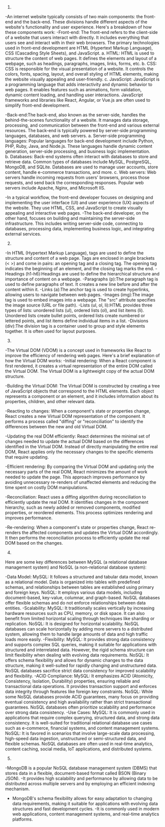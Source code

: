 1.
-An internet website typically consists of two main components: the front-end and the back-end. These divisions handle different aspects of the website's functionality and user experience. Here's a breakdown of how these components work:
-Front-end: The front-end refers to the client-side of a website that users interact with directly. It includes everything that users see and interact with in their web browsers. The primary technologies used in front-end development are HTML (Hypertext Markup Language), CSS (Cascading Style Sheets), and JavaScript.
    a. HTML: HTML is used to structure the content of web pages. It defines the elements and layout of a webpage, such as headings, paragraphs, images, links, forms, etc.
    b. CSS: CSS is responsible for the visual presentation of a website. It controls the colors, fonts, spacing, layout, and overall styling of HTML elements, making the website visually appealing and user-friendly.
    c. JavaScript: JavaScript is a programming language that adds interactivity and dynamic behavior to web pages. It enables features such as animations, form validation, dynamic content loading, and handling user interactions. JavaScript frameworks and libraries like React, Angular, or Vue.js are often used to simplify front-end development.

-Back-end:The back-end, also known as the server-side, handles the behind-the-scenes functionality of a website. It manages data storage, processing, and communication between the front-end and various external resources. The back-end is typically powered by server-side programming languages, databases, and web servers.
    a. Server-side programming languages: Popular languages for back-end development include Python, PHP, Ruby, Java, and Node.js. These languages handle dynamic content generation, server-side processing, and business logic implementation.  
    b. Databases: Back-end systems often interact with databases to store and retrieve data. Common types of databases include MySQL, PostgreSQL, MongoDB, and SQLite. Databases are used to manage user accounts, store content, handle e-commerce transactions, and more.
    c. Web servers: Web servers handle incoming requests from users' browsers, process those requests, and send back the corresponding responses. Popular web servers include Apache, Nginx, and Microsoft IIS.

-In a typical workflow, the front-end developer focuses on designing and implementing the user interface (UI) and user experience (UX) aspects of the website. They use HTML, CSS, and JavaScript to create visually appealing and interactive web pages.
-The back-end developer, on the other hand, focuses on building and maintaining the server-side infrastructure. This includes writing server-side code, connecting to databases, processing data, implementing business logic, and integrating external services.

2.
-In HTML (Hypertext Markup Language), tags are used to define the structure and content of a web page. Tags are enclosed in angle brackets (< >) and come in pairs: an opening tag and a closing tag. The opening tag indicates the beginning of an element, and the closing tag marks the end.
-Headings (h1-h6):Headings are used to define the hierarchical structure and importance of content on a webpage.
-Paragraphs (p):The paragraph tag is used to define paragraphs of text. It creates a new line before and after the content within it.
-Links (a):The anchor tag is used to create hyperlinks, allowing users to navigate between web pages. 
-Images (img):The image tag is used to embed images into a webpage. The "src" attribute specifies the image source (URL or file path).
-Lists (ul, ol, li):HTML provides three types of lists: unordered lists (ul), ordered lists (ol), and list items (li). Unordered lists create bullet points, ordered lists create numbered or lettered points, and list items define individual items in a list. 
-Divisions (div):The division tag is a container used to group and style elements together. It is often used for layout purposes. 


3.
-The Virtual DOM (VDOM) is a concept used in frameworks like React to improve the efficiency of rendering web pages. Here's a brief explanation of how the Virtual DOM works:
-Initial rendering:
When a React component is first rendered, it creates a virtual representation of the entire DOM called the Virtual DOM. The Virtual DOM is a lightweight copy of the actual DOM structure.

-Building the Virtual DOM:
The Virtual DOM is constructed by creating a tree of JavaScript objects that correspond to the HTML elements. Each object represents a component or an element, and it includes information about its properties, children, and other relevant data.

-Reacting to changes:
When a component's state or properties change, React creates a new Virtual DOM representation of the component. It performs a process called "diffing" or "reconciliation" to identify the differences between the new and old Virtual DOM.

-Updating the real DOM efficiently:
React determines the minimal set of changes needed to update the actual DOM based on the differences identified in the Virtual DOM. Instead of directly manipulating the entire real DOM, React applies only the necessary changes to the specific elements that require updating.

-Efficient rendering:
By comparing the Virtual DOM and updating only the necessary parts of the real DOM, React minimizes the amount of work needed to update the page. This approach improves performance by avoiding unnecessary re-renders of unaffected elements and reducing the time spent on costly DOM manipulations.

-Reconciliation:
React uses a diffing algorithm during reconciliation to efficiently update the real DOM. It identifies changes in the component hierarchy, such as newly added or removed components, modified properties, or reordered elements. This process optimizes rendering and improves performance.

-Re-rendering:
When a component's state or properties change, React re-renders the affected components and updates the Virtual DOM accordingly. It then performs the reconciliation process to efficiently update the real DOM based on the changes.



4.
Here are some key differences between MySQL (a relational database management system) and NoSQL (a non-relational database system):

-Data Model:
MySQL: It follows a structured and tabular data model, known as a relational model. Data is organized into tables with predefined schemas, and relationships between tables are established using primary and foreign keys.
NoSQL: It employs various data models, including document-based, key-value, columnar, and graph-based. NoSQL databases offer flexible schemas and do not enforce relationships between data entities.
-Scalability:
MySQL: It traditionally scales vertically by increasing hardware resources such as CPU, memory, or disk space. It can also benefit from limited horizontal scaling through techniques like sharding or replication.
NoSQL: It is designed for horizontal scalability. NoSQL databases can scale horizontally by adding more servers to a distributed system, allowing them to handle large amounts of data and high traffic loads more easily.
-Flexibility:
MySQL: It provides strong data consistency and supports complex SQL queries, making it suitable for applications with structured and interrelated data. However, the rigid schema structure can limit flexibility when dealing with evolving data requirements.
NoSQL: It offers schema flexibility and allows for dynamic changes to the data structure, making it well-suited for rapidly changing and unstructured data. NoSQL databases sacrifice strict data consistency for improved scalability and flexibility.
-ACID Compliance:
MySQL: It emphasizes ACID (Atomicity, Consistency, Isolation, Durability) properties, ensuring reliable and transactional data operations. It provides transaction support and enforces data integrity through features like foreign key constraints.
NoSQL: While some NoSQL databases provide ACID guarantees, many focus on providing eventual consistency and high availability rather than strict transactional guarantees. NoSQL databases often prioritize scalability and performance over strong data consistency.
-Use Cases:
MySQL: It is commonly used in applications that require complex querying, structured data, and strong data consistency. It is well-suited for traditional relational database use cases such as e-commerce, financial systems, and content management systems.
NoSQL: It is favored in scenarios that involve large-scale data processing, high-speed data ingestion, unstructured or semi-structured data, and flexible schemas. NoSQL databases are often used in real-time analytics, content caching, social media, IoT applications, and distributed systems.



5.
-MongoDB is a popular NoSQL database management system (DBMS) that stores data in a flexible, document-based format called BSON (Binary JSON). 
-It provides high scalability and performance by allowing data to be distributed across multiple servers and by employing an efficient indexing mechanism.
- MongoDB's schema flexibility allows for easy adaptation to changing data requirements, making it suitable for applications with evolving data structures and fast development cycles. 
-It is commonly used in modern web applications, content management systems, and real-time analytics platforms.